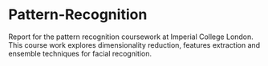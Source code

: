 # Pattern-Recognition
Report for the pattern recognition coursework at Imperial College London.
This course work explores dimensionality reduction, features extraction and ensemble techniques for facial recognition. 
